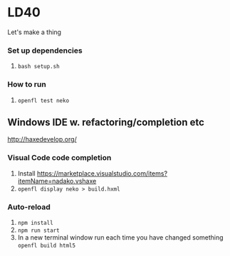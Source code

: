 # LD40
Let's make a thing

### Set up dependencies
1. `bash setup.sh`

### How to run
1. `openfl test neko`

## Windows IDE w. refactoring/completion etc
http://haxedevelop.org/

### Visual Code code completion
1. Install https://marketplace.visualstudio.com/items?itemName=nadako.vshaxe
1. `openfl display neko > build.hxml`

### Auto-reload
1. `npm install`
1. `npm run start`
1. In a new terminal window run each time you have changed something `openfl build html5`